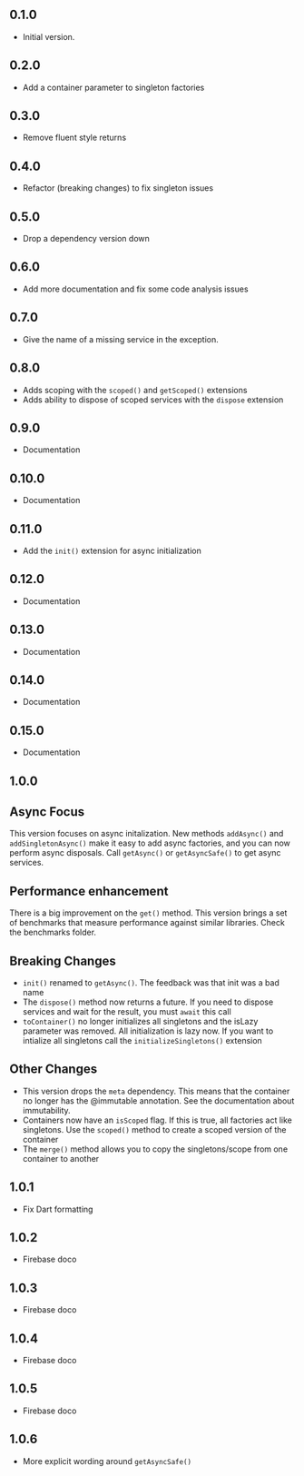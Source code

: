 ## 0.1.0
- Initial version.
## 0.2.0
- Add a container parameter to singleton factories
## 0.3.0
- Remove fluent style returns
## 0.4.0
- Refactor (breaking changes) to fix singleton issues
## 0.5.0
- Drop a dependency version down
## 0.6.0
- Add more documentation and fix some code analysis issues
## 0.7.0
- Give the name of a missing service in the exception. 
## 0.8.0
- Adds scoping with the `scoped()` and `getScoped()` extensions
- Adds ability to dispose of scoped services with the `dispose` extension
## 0.9.0
- Documentation
## 0.10.0
- Documentation
## 0.11.0
- Add the `init()` extension for async initialization
## 0.12.0
- Documentation
## 0.13.0
- Documentation
## 0.14.0
- Documentation
## 0.15.0
- Documentation
## 1.0.0
## Async Focus
This version focuses on async initalization. New methods `addAsync()` and `addSingletonAsync()` make it easy to add async factories, and you can now perform async disposals. Call `getAsync()` or `getAsyncSafe()` to get async services. 
## Performance enhancement
There is a big improvement on the `get()` method. This version brings a set of benchmarks that measure performance against similar libraries. Check the benchmarks folder.
## Breaking Changes 
- `init()` renamed to `getAsync()`. The feedback was that init was a bad name
- The `dispose()` method now returns a future. If you need to dispose services and wait for the result, you must `await` this call
- `toContainer()` no longer initializes all singletons and the isLazy parameter was removed. All initialization is lazy now. If you want to intialize all singletons call the `initializeSingletons()` extension
## Other Changes
- This version drops the `meta` dependency. This means that the container no
longer has the @immutable annotation. See the documentation about immutability.
- Containers now have an `isScoped` flag. If this is true, all factories act like singletons. Use the `scoped()` method to create a scoped version of the container
- The `merge()` method allows you to copy the singletons/scope from one container to another
## 1.0.1
- Fix Dart formatting
## 1.0.2
- Firebase doco
## 1.0.3
- Firebase doco
## 1.0.4
- Firebase doco
## 1.0.5
- Firebase doco
## 1.0.6
- More explicit wording around `getAsyncSafe()`